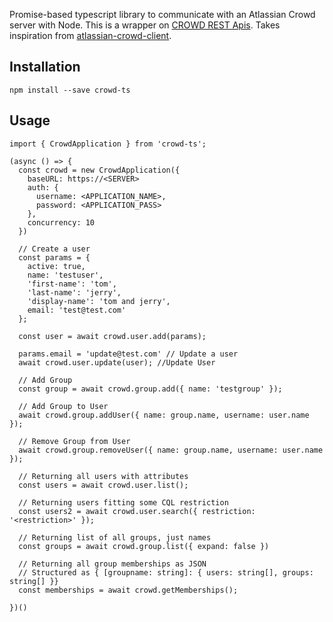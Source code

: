 Promise-based typescript library to communicate with an Atlassian Crowd server with Node. This is a wrapper on [CROWD REST Apis](https://https://docs.atlassian.com/atlassian-crowd/4.0.0/REST/). Takes inspiration from [atlassian-crowd-client](https://github.com/ghengeveld/atlassian-crowd-client).

## Installation
```npm install --save crowd-ts```

## Usage
```
import { CrowdApplication } from 'crowd-ts';

(async () => {
  const crowd = new CrowdApplication({
    baseURL: https://<SERVER>
    auth: {
      username: <APPLICATION_NAME>,
      password: <APPLICATION_PASS>
    },
    concurrency: 10
  })

  // Create a user 
  const params = {
    active: true,
    name: 'testuser',
    'first-name': 'tom',
    'last-name': 'jerry',
    'display-name': 'tom and jerry',
    email: 'test@test.com'
  };

  const user = await crowd.user.add(params);

  params.email = 'update@test.com' // Update a user
  await crowd.user.update(user); //Update User

  // Add Group
  const group = await crowd.group.add({ name: 'testgroup' });

  // Add Group to User
  await crowd.group.addUser({ name: group.name, username: user.name });

  // Remove Group from User
  await crowd.group.removeUser({ name: group.name, username: user.name });

  // Returning all users with attributes
  const users = await crowd.user.list();

  // Returning users fitting some CQL restriction
  const users2 = await crowd.user.search({ restriction: '<restriction>' });

  // Returning list of all groups, just names
  const groups = await crowd.group.list({ expand: false })

  // Returning all group memberships as JSON
  // Structured as { [groupname: string]: { users: string[], groups: string[] }}
  const memberships = await crowd.getMemberships();

})()
```